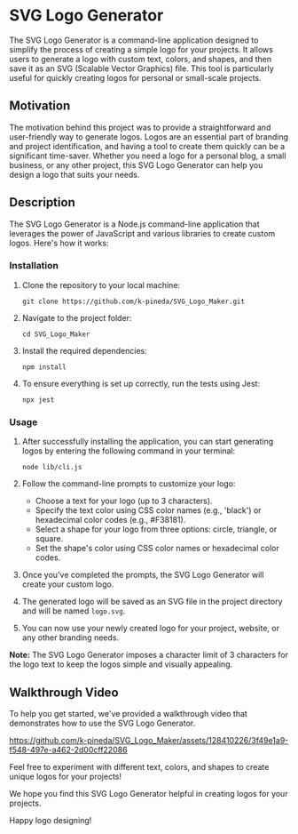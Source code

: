 # SVG Logo Generator

The SVG Logo Generator is a command-line application designed to simplify the process of creating a simple logo for your projects. It allows users to generate a logo with custom text, colors, and shapes, and then save it as an SVG (Scalable Vector Graphics) file. This tool is particularly useful for quickly creating logos for personal or small-scale projects.

## Motivation

The motivation behind this project was to provide a straightforward and user-friendly way to generate logos. Logos are an essential part of branding and project identification, and having a tool to create them quickly can be a significant time-saver. Whether you need a logo for a personal blog, a small business, or any other project, this SVG Logo Generator can help you design a logo that suits your needs.

## Description

The SVG Logo Generator is a Node.js command-line application that leverages the power of JavaScript and various libraries to create custom logos. Here's how it works:

### Installation

1. Clone the repository to your local machine:

   ```
   git clone https://github.com/k-pineda/SVG_Logo_Maker.git
   ```

2. Navigate to the project folder:

   ```
   cd SVG_Logo_Maker
   ```

3. Install the required dependencies:

   ```
   npm install
   ```

4. To ensure everything is set up correctly, run the tests using Jest:

   ```
   npx jest
   ```

### Usage

1. After successfully installing the application, you can start generating logos by entering the following command in your terminal:

   ```
   node lib/cli.js
   ```

2. Follow the command-line prompts to customize your logo:
   - Choose a text for your logo (up to 3 characters).
   - Specify the text color using CSS color names (e.g., 'black') or hexadecimal color codes (e.g., #F38181).
   - Select a shape for your logo from three options: circle, triangle, or square.
   - Set the shape's color using CSS color names or hexadecimal color codes.

3. Once you've completed the prompts, the SVG Logo Generator will create your custom logo.

4. The generated logo will be saved as an SVG file in the project directory and will be named `logo.svg`.

5. You can now use your newly created logo for your project, website, or any other branding needs.

**Note:** The SVG Logo Generator imposes a character limit of 3 characters for the logo text to keep the logos simple and visually appealing.

## Walkthrough Video

To help you get started, we've provided a walkthrough video that demonstrates how to use the SVG Logo Generator. 



https://github.com/k-pineda/SVG_Logo_Maker/assets/128410226/3f49e1a9-f548-497e-a462-2d00cff22086



Feel free to experiment with different text, colors, and shapes to create unique logos for your projects!

We hope you find this SVG Logo Generator helpful in creating logos for your projects. 

Happy logo designing!

